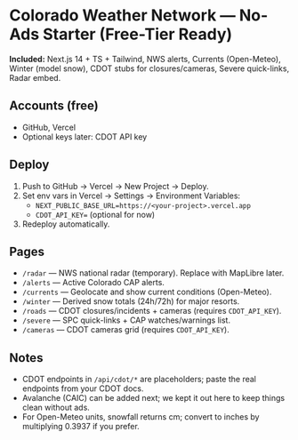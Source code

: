 
# Colorado Weather Network — No-Ads Starter (Free-Tier Ready)

**Included:** Next.js 14 + TS + Tailwind, NWS alerts, Currents (Open-Meteo), Winter (model snow), CDOT stubs for closures/cameras, Severe quick-links, Radar embed.

## Accounts (free)
- GitHub, Vercel
- Optional keys later: CDOT API key

## Deploy
1) Push to GitHub → Vercel → New Project → Deploy.
2) Set env vars in Vercel → Settings → Environment Variables:
   - `NEXT_PUBLIC_BASE_URL=https://<your-project>.vercel.app`
   - `CDOT_API_KEY=` (optional for now)
3) Redeploy automatically.

## Pages
- `/radar` — NWS national radar (temporary). Replace with MapLibre later.
- `/alerts` — Active Colorado CAP alerts.
- `/currents` — Geolocate and show current conditions (Open-Meteo).
- `/winter` — Derived snow totals (24h/72h) for major resorts.
- `/roads` — CDOT closures/incidents + cameras (requires `CDOT_API_KEY`).
- `/severe` — SPC quick-links + CAP watches/warnings list.
- `/cameras` — CDOT cameras grid (requires `CDOT_API_KEY`).

## Notes
- CDOT endpoints in `/api/cdot/*` are placeholders; paste the real endpoints from your CDOT docs.
- Avalanche (CAIC) can be added next; we kept it out here to keep things clean without ads.
- For Open-Meteo units, snowfall returns cm; convert to inches by multiplying 0.3937 if you prefer.
